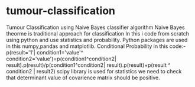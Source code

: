 # tumour-classification
Tumour Classification using Naive Bayes classifier  algorithm
Naive Bayes theorme is traditional approach for classification 
In this i code from scratch using python and use statistics and probability.
Python packages  are used in this numpy,pandas and matplotlib.
Conditional Probability in this code:-
p(result='1'| condition1='value'^ condition2='value')=p(condition1^condition2| result).p(result)/p(condition1^condition2| result).p(result)+p(result ^ condition2 | result2)
scipy library is used for statistics
we need to check that determinant value of covarience matrix should be positive. 
